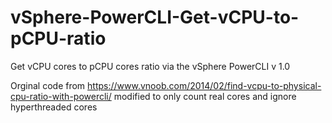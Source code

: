 # vSphere-PowerCLI-Get-vCPU-to-pCPU-ratio

Get vCPU cores to pCPU cores ratio via the vSphere PowerCLI
v 1.0

Orginal code from https://www.vnoob.com/2014/02/find-vcpu-to-physical-cpu-ratio-with-powercli/
modified to only count real cores and ignore hyperthreaded cores
